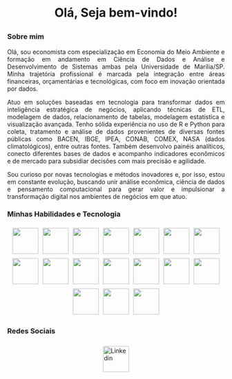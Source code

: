 <h1>
  <p align="center">
    Olá, Seja bem-vindo!
  </p>
</h1>

### **Sobre mim**  
<p align="justify">
Olá, sou economista com especialização em Economia do Meio Ambiente e formação em andamento em Ciência de Dados e Análise e Desenvolvimento de Sistemas ambas pela Universidade de Marília/SP. Minha trajetória profissional é marcada pela integração entre áreas financeiras, orçamentárias e tecnológicas, com foco em inovação orientada por dados.
</p>

<p align="justify">
Atuo em soluções baseadas em tecnologia para transformar dados em inteligência estratégica de negócios, aplicando técnicas de ETL, modelagem de dados, relacionamento de tabelas, modelagem estatística e visualização avançada. Tenho sólida experiência no uso de R e Python para coleta, tratamento e análise de dados provenientes de diversas fontes públicas como BACEN, IBGE, IPEA, CONAB, COMEX, NASA (dados climatológicos), entre outras fontes. Também desenvolvo painéis analíticos, conecto diferentes bases de dados e acompanho indicadores econômicos e de mercado para subsidiar decisões com mais precisão e agilidade.
</p>

<p align="justify">
Sou curioso por novas tecnologias e métodos inovadores e, por isso, estou em constante evolução, buscando unir análise econômica, ciência de dados e pensamento computacional para gerar valor e impulsionar a transformação digital nos ambientes de negócios em que atuo.
</p>

### **Minhas Habilidades e Tecnologia**

<div style="display: flex; flex-wrap: wrap; justify-content: center;">
<img src="https://techstack-generator.vercel.app/github-icon.svg" width="60" style="margin: 5px;">
<img src="https://icon.icepanel.io/Technology/svg/Python.svg" width="60" style="margin: 5px;">
<img src="https://icon.icepanel.io/Technology/svg/Flask.svg" width="60" style="margin: 5px;">
<img src="https://icon.icepanel.io/Technology/svg/Pandas.svg" width="60" style="margin: 5px;">
<img src="https://icon.icepanel.io/Technology/svg/LaTeX.svg" width="60" style="margin: 5px;">
<img src="https://icon.icepanel.io/Technology/svg/SQL-Developer.svg" width="60" style="margin: 5px;">
<img src="https://icon.icepanel.io/Technology/svg/MySQL.svg" width="60" style="margin: 5px;">
<img src="https://icon.icepanel.io/Technology/svg/SQLAlchemy.svg" width="60" style="margin: 5px;">
<img src="https://icon.icepanel.io/Technology/svg/SQLite.svg" width="60" style="margin: 5px;">
<img src="https://icon.icepanel.io/Technology/svg/R-.svg" width="60" style="margin: 5px;">
<img src="https://icon.icepanel.io/Technology/svg/NumPy.svg" width="60" style="margin: 5px;">
<img src="https://icon.icepanel.io/Technology/svg/Ploty.svg" width="60" style="margin: 5px;">
<img src="https://icon.icepanel.io/Technology/svg/Matplotlib.svg" width="60" style="margin: 5px;">
<img src="https://icon.icepanel.io/Technology/svg/JavaScript.svg" width="60" style="margin: 5px;">
<img src="https://files.brandlogos.net/svg/sbXzVXnLZr/microsoft-power-bi-logo-brandlogos.net_rn48iw271.svg" width="60" style="margin: 5px;">
<img src="https://www.vectorlogo.zone/logos/w3_html5/w3_html5-icon.svg" width="60" style="margin: 5px;">
<img src="https://www.vectorlogo.zone/logos/w3_css/w3_css-official.svg" width="60" style="margin: 5px;">
</div>

### **Redes Sociais**

<div style="display: flex; justify-content: center; margin-top: 20px;">
  <a href="https://www.linkedin.com/in/ademilson-maciel-a5448a103/">
    <img src="https://www.svgrepo.com/show/157006/linkedin.svg" alt="Linkedin" width="60" style="margin: 5px;">
  </a>
</div>
<!--
**ademilson-maciel/ademilson-maciel** is a ✨ _special_ ✨ repository because its `README.md` (this file) appears on your GitHub profile.

Here are some ideas to get you started:

- 🔭 I’m currently working on ...
- 🌱 I’m currently learning ...
- 👯 I’m looking to collaborate on ...
- 🤔 I’m looking for help with ...
- 💬 Ask me about ...
- 📫 How to reach me: ...
- 😄 Pronouns: ...
- ⚡ Fun fact: ...
-->
